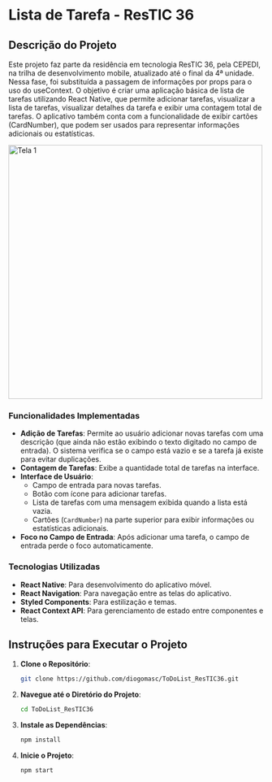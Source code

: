 # Lista de Tarefa - ResTIC 36

## Descrição do Projeto

Este projeto faz parte da residência em tecnologia ResTIC 36, pela CEPEDI, na trilha de desenvolvimento mobile, atualizado até o final da 4ª unidade. Nessa fase, foi substituída a passagem de informações por props para o uso do useContext. O objetivo é criar uma aplicação básica de lista de tarefas utilizando React Native, que permite adicionar tarefas, visualizar a lista de tarefas, visualizar detalhes da tarefa e exibir uma contagem total de tarefas. O aplicativo também conta com a funcionalidade de exibir cartões (CardNumber), que podem ser usados para representar informações adicionais ou estatísticas.


<div style="display: flex; overflow-x: auto;">
   <img src="https://github.com/user-attachments/assets/e986a9d7-4956-44ac-817c-d20a0fe45e6f" alt="Tela 1" style="height: 500px; margin-right: 10px;">
</div>

### Funcionalidades Implementadas

- **Adição de Tarefas**: Permite ao usuário adicionar novas tarefas com uma descrição (que ainda não estão exibindo o texto digitado no campo de entrada). O sistema verifica se o campo está vazio e se a tarefa já existe para evitar duplicações.
- **Contagem de Tarefas**: Exibe a quantidade total de tarefas na interface.
- **Interface de Usuário**:
  - Campo de entrada para novas tarefas.
  - Botão com ícone para adicionar tarefas.
  - Lista de tarefas com uma mensagem exibida quando a lista está vazia.
  - Cartões (`CardNumber`) na parte superior para exibir informações ou estatísticas adicionais.
- **Foco no Campo de Entrada**: Após adicionar uma tarefa, o campo de entrada perde o foco automaticamente.

### Tecnologias Utilizadas

- **React Native**: Para desenvolvimento do aplicativo móvel.
- **React Navigation**: Para navegação entre as telas do aplicativo.
- **Styled Components**: Para estilização e temas.
- **React Context API**: Para gerenciamento de estado entre componentes e telas.

## Instruções para Executar o Projeto

1. **Clone o Repositório**:
   ```bash
   git clone https://github.com/diogomasc/ToDoList_ResTIC36.git
   ```

2. **Navegue até o Diretório do Projeto**:
   ```bash
   cd ToDoList_ResTIC36
   ```

3. **Instale as Dependências**:
   ```bash
   npm install
   ```

4. **Inicie o Projeto**:
   ```bash
   npm start
   ```